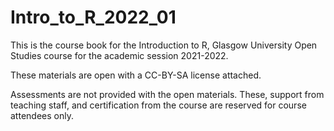 # Intro_to_R_2022_01
 
This is the course book for the Introduction to R, Glasgow University Open Studies course for the academic session 2021-2022.

These materials are open with a CC-BY-SA license attached.

Assessments are not provided with the open materials. These, support from teaching staff, and certification from the course are reserved for course attendees only.